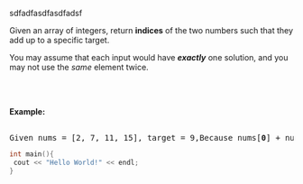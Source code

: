 sdfadfasdfasdfadsf

<p>Given an array of integers, return <strong>indices</strong> of the two numbers such that they add up to a specific target.</p><p>You may assume that each input would have <strong><em>exactly</em></strong> one solution, and you may not use the <em>same</em> element twice.</p></br></br><p><strong>Example:</strong></p><pre></br>Given nums = [2, 7, 11, 15], target = 9,Because nums[<strong>0</strong>] + nums[<strong>1</strong>] = 2 + 7 = 9,return [<strong>0</strong>, <strong>1</strong>].</pre>

```c++
int main(){
 cout << "Hello World!" << endl;
}
 ```
